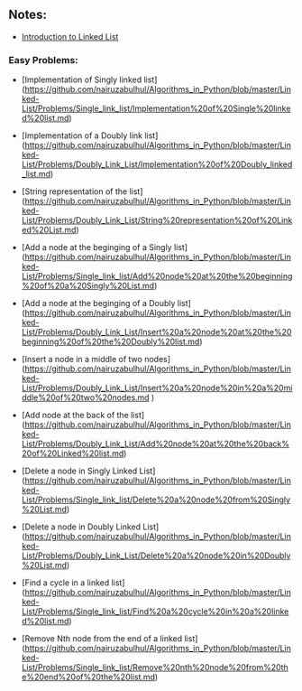 ## Notes:
 - [Introduction to Linked List ](https://github.com/nairuzabulhul/Algorithms_in_Python/blob/master/Linked-List/Notes/Introduction%20to%20Linked%20List.md)


### Easy Problems: 

  -  [Implementation of Singly linked list] (https://github.com/nairuzabulhul/Algorithms_in_Python/blob/master/Linked-List/Problems/Single_link_list/Implementation%20of%20Single%20linked%20list.md)
  
  - [Implementation of a  Doubly link list] (https://github.com/nairuzabulhul/Algorithms_in_Python/blob/master/Linked-List/Problems/Doubly_Link_List/Implementation%20of%20Doubly_linked_list.md)
  
  - [String representation of the list] (https://github.com/nairuzabulhul/Algorithms_in_Python/blob/master/Linked-List/Problems/Doubly_Link_List/String%20representation%20of%20Linked%20List.md)
  
 - [Add a node at the beginging of a Singly list] (https://github.com/nairuzabulhul/Algorithms_in_Python/blob/master/Linked-List/Problems/Single_link_list/Add%20node%20at%20the%20beginning%20of%20a%20Singly%20List.md)
  
  - [Add a node at the beginging of a Doubly list] (https://github.com/nairuzabulhul/Algorithms_in_Python/blob/master/Linked-List/Problems/Doubly_Link_List/Insert%20a%20node%20at%20the%20beginning%20of%20the%20Doubly%20list.md)
  
  - [Insert a node in a middle of two nodes] (https://github.com/nairuzabulhul/Algorithms_in_Python/blob/master/Linked-List/Problems/Doubly_Link_List/Insert%20a%20node%20in%20a%20middle%20of%20two%20nodes.md )
 
 - [Add node at the back of the list] (https://github.com/nairuzabulhul/Algorithms_in_Python/blob/master/Linked-List/Problems/Doubly_Link_List/Add%20node%20at%20the%20back%20of%20Linked%20list.md)
 
  - [Delete a node in Singly Linked List] (https://github.com/nairuzabulhul/Algorithms_in_Python/blob/master/Linked-List/Problems/Single_link_list/Delete%20a%20node%20from%20Singly%20List.md)

  - [Delete a node in Doubly Linked List] (https://github.com/nairuzabulhul/Algorithms_in_Python/blob/master/Linked-List/Problems/Doubly_Link_List/Delete%20a%20node%20in%20Doubly%20List.md)
  
  - [Find a cycle in a linked list] (https://github.com/nairuzabulhul/Algorithms_in_Python/blob/master/Linked-List/Problems/Single_link_list/Find%20a%20cycle%20in%20a%20linked%20list.md)
  
  - [Remove Nth node from the end of a linked list] (https://github.com/nairuzabulhul/Algorithms_in_Python/blob/master/Linked-List/Problems/Single_link_list/Remove%20nth%20node%20from%20the%20end%20of%20the%20list.md) 
    
    

